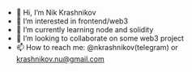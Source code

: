 - 👋 Hi, I’m Nik Krashnikov
- 👀 I’m interested in frontend/web3
- 🌱 I’m currently learning node and solidity 
- 💞️ I’m looking to collaborate on some web3 project
- 📫 How to reach me: @nkrashnikov(telegram) or krashnikov.nu@gmail.com

<!---
nikolaykrashnikov/nikolaykrashnikov is a ✨ special ✨ repository because its `README.md` (this file) appears on your GitHub profile.
You can click the Preview link to take a look at your changes.
--->
